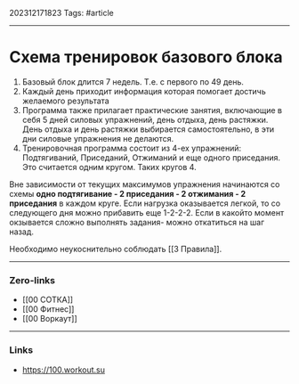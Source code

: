 202312171823
Tags: #article 

---
# Схема тренировок базового блока

1. Базовый блок длится 7 недель. Т.е. с первого по 49 день.
2. Каждый день приходит информация которая помогает достичь желаемого результата
3. Программа также прилагает практические занятия, включающие в себя 5 дней силовых упражнений, день отдыха, день растяжки. День отдыха и день растяжки выбирается самостоятельно, в эти дни силовые упражнения не делаются.
4. Тренировочная программа состоит из 4-ех упражнений: Подтягиваний, Приседаний, Отжиманий и еще одного приседания. Это считается одним кругом. Таких кругов 4.

Вне зависимости от текущих максимумов упражнения начинаются со схемы **одно подтягивание - 2 приседания - 2 отжимания - 2 приседания** в каждом круге. Если нагрузка оказывается легкой, то со следующего дня можно прибавить еще 1-2-2-2. Если в какойто момент окзывается сложно выполнять задания- можно откатиться на шаг назад.

Необходимо неукоснительно соблюдать [[3 Правила]].

---
### Zero-links

- [[00 СОТКА]]
- [[00 Фитнес]]
- [[00 Воркаут]]

---
### Links
- https://100.workout.su